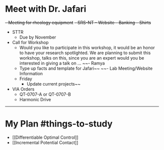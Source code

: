 # Meet with Dr. Jafari
~~- Meeting for rheology equipment~~
~~- SRS-NT
	- Website
	- Banking
	- Shirts~~
- STTR
	- Due by November
- Call for Workshop
	- Would you like to participate in this workshop, it would be an honor to have your research spotlighted. We are planning to submit this workshop, talks on this, since you are an expert would you be interested in giving a talk on ...
~~- Ramya
	- Type up facts and template for Jafari~~
~~- Lab Meeting/Website Information
	- Friday
		- Update current projects~~
- VIA Orders
	- QT-0707-A or QT-0707-B
	- Harmonic Drive
---



# My Plan #things-to-study
- [[Differentiable Optimal Control]] 
- [[Incremental Potential Contact]]
